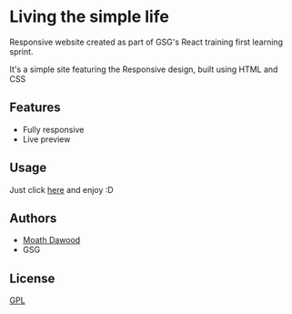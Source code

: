 # Living the simple life

Responsive website created as part of GSG's React training first learning sprint.


It's a simple site featuring the Responsive design, built using HTML and CSS


## Features

- Fully responsive
- Live preview



## Usage

Just click [here](https://moath-dawood.github.io/responsive-life/) and enjoy :D

## Authors

- [Moath Dawood](https://github.com/moath-dawood)
- GSG 

## License

[GPL](https://choosealicense.com/licenses/gpl-3.0/#)

